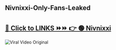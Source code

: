 
 ## Nivnixxi-Only-Fans-Leaked

# <h2><a href="https://clipsfans.com/Nivnixxi&ref=git">🔗 Click to LINKS ⏩⏩ 👉 🟢 Nivnixxi </a></h2>

<a href="https://clipsfans.com/Nivnixxi&ref=git" rel="nofollow" data-target="animated-image.originalLink"><img src="https://i.ibb.co.com/xMMVF88/686577567.gif" alt="Viral Video Original" style="max-width: 100%; display: inline-block;" data-target="animated-image.originalImage"></a>
